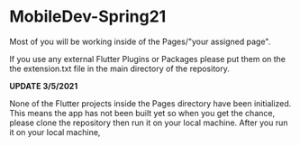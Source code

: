 # MobileDev-Spring21

Most of you will be working inside of the Pages/"your assigned page".

If you use any external Flutter Plugins or Packages please put them on the the extension.txt file in the main directory of the repository.

**UPDATE 3/5/2021**

None of the Flutter projects inside the Pages directory have been initialized. This means the app has not been built yet so when you get the chance, please clone the repository then run it on your local machine. After you run it on your local machine, 
